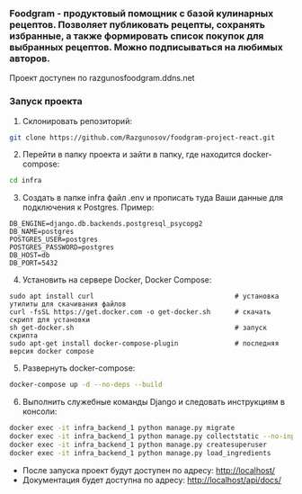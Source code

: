 ### Foodgram - продуктовый помощник с базой кулинарных рецептов. Позволяет публиковать рецепты, сохранять избранные, а также формировать список покупок для выбранных рецептов. Можно подписываться на любимых авторов.

Проект доступен по razgunosfoodgram.ddns.net

### Запуск проекта
1. Склонировать репозиторий:
```bash
git clone https://github.com/Razgunosov/foodgram-project-react.git
```

2. Перейти в папку проекта и зайти в папку, где находится docker-compose:
```bash
cd infra
```
3. Создать в папке infra файл .env и прописать туда Ваши данные для подключения к Postgres. Пример:
```
DB_ENGINE=django.db.backends.postgresql_psycopg2
DB_NAME=postgres
POSTGRES_USER=postgres
POSTGRES_PASSWORD=postgres
DB_HOST=db
DB_PORT=5432
```
4. Установить на сервере Docker, Docker Compose:

```
sudo apt install curl                                   # установка утилиты для скачивания файлов
curl -fsSL https://get.docker.com -o get-docker.sh      # скачать скрипт для установки
sh get-docker.sh                                        # запуск скрипта
sudo apt-get install docker-compose-plugin              # последняя версия docker compose
```

5. Развернуть docker-compose:
```bash
docker-compose up -d --no-deps --build
```
6. Выполнить служебные команды Django и следовать инструкциям в консоли:
```bash
docker exec -it infra_backend_1 python manage.py migrate
docker exec -it infra_backend_1 python manage.py collectstatic --no-input
docker exec -it infra_backend_1 python manage.py createsuperuser
docker exec -it infra_backend_1 python manage.py load_ingredients
```

- После запуска проект будут доступен по адресу: [http://localhost/](http://localhost/)
- Документация будет доступна по адресу: [http://localhost/api/docs/](http://localhost/api/docs/)
